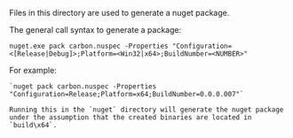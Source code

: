 Files in this directory are used to generate a nuget package.

The general call syntax to generate a package:

    nuget.exe pack carbon.nuspec -Properties "Configuration=<[Release|Debug]>;Platform=<Win32|x64>;BuildNumber=<NUMBER>" 

For example:

    `nuget pack carbon.nuspec -Properties "Configuration=Release;Platform=x64;BuildNumber=0.0.0.007"`

    Running this in the `nuget` directory will generate the nuget package under the assumption that the created binaries are located in `build\x64`.

